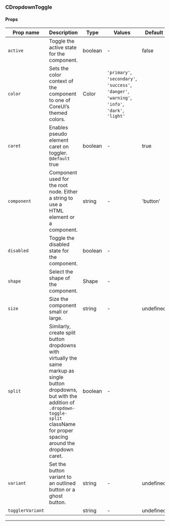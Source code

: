### CDropdownToggle

#### Props

| Prop name                   | Description                                                                                                                                                                                                   | Type    | Values                                                                                          | Default   |
| --------------------------- | ------------------------------------------------------------------------------------------------------------------------------------------------------------------------------------------------------------- | ------- | ----------------------------------------------------------------------------------------------- | --------- |
| <code>active</code>         | Toggle the active state for the component.                                                                                                                                                                    | boolean | -                                                                                               | false     |
| <code>color</code>          | Sets the color context of the component to one of CoreUI’s themed colors.                                                                                                                                     | Color   | `'primary'`, `'secondary'`, `'success'`, `'danger'`, `'warning'`, `'info'`, `'dark'`, `'light'` |           |
| <code>caret</code>          | Enables pseudo element caret on toggler.<br/>`@default` true                                                                                                                                                  | boolean | -                                                                                               | true      |
| <code>component</code>      | Component used for the root node. Either a string to use a HTML element or a component.                                                                                                                       | string  | -                                                                                               | 'button'  |
| <code>disabled</code>       | Toggle the disabled state for the component.                                                                                                                                                                  | boolean | -                                                                                               |           |
| <code>shape</code>          | Select the shape of the component.                                                                                                                                                                            | Shape   | -                                                                                               |           |
| <code>size</code>           | Size the component small or large.                                                                                                                                                                            | string  | -                                                                                               | undefined |
| <code>split</code>          | Similarly, create split button dropdowns with virtually the same markup as single button dropdowns, but with the addition of `.dropdown-toggle-split` className for proper spacing around the dropdown caret. | boolean | -                                                                                               |           |
| <code>variant</code>        | Set the button variant to an outlined button or a ghost button.                                                                                                                                               | string  | -                                                                                               | undefined |
| <code>togglerVariant</code> |                                                                                                                                                                                                               | string  | -                                                                                               | undefined |

---
